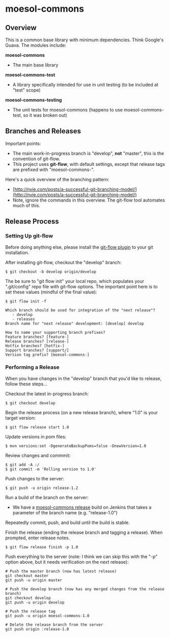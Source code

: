 # moesol-commons

## Overview

This is a common base library with minimum dependencies. Think Google's Guava. The modules include:

__moesol-commons__
* The main base library

__moesol-commons-test__
* A library specifically intended for use in unit testing (to be included at "test" scope)

__moesol-commons-testing__
* The unit tests for moesol-commons (happens to use moesol-commons-test, so it was broken out)

## Branches and Releases

Important points:
* The main work-in-progress branch is "develop", __not__ "master", this is the convention of git-flow.
* This project uses __git-flow__, with default settings, except that release tags are prefixed with "moesol-commons-".

Here's a quick overview of the branching pattern:
* [http://nvie.com/posts/a-successful-git-branching-model/](http://nvie.com/posts/a-successful-git-branching-model/)
* Note, ignore the commands in this overview. The git-flow tool automates much of this.

## Release Process

### Setting Up git-flow

Before doing anything else, please install the [git-flow plugin](https://github.com/nvie/gitflow/blob/develop/README.mdown) to your git installation.


After installing git-flow, checkout the "develop" branch:

    $ git checkout -b develop origin/develop

The be sure to "git flow init" your local repo, which populates your ".git/config" repo file with git-flow options. The important point here is to set these values (mindful of the final value):

    $ git flow init -f

    Which branch should be used for integration of the "next release"?
       - develop
       - releases
    Branch name for "next release" development: [develop] develop
    
    How to name your supporting branch prefixes?
    Feature branches? [feature-]
    Release branches? [release-]
    Hotfix branches? [hotfix-]
    Support branches? [support/]
    Version tag prefix? [moesol-commons-]

### Performing a Release

When you have changes in the "develop" branch that you'd like to release, follow these steps...

Checkout the latest in-progress branch:

    $ git checkout develop

Begin the release process (on a new release branch), where "1.0" is your target version:

    $ git flow release start 1.0

Update versions in pom files:

    $ mvn versions:set -DgenerateBackupPoms=false -DnewVersion=1.0

Review changes and commmit:

    $ git add -A :/
    $ git commit -m 'Rolling version to 1.0'

Push changes to the server:

    $ git push -u origin release-1.2

Run a build of the branch on the server:
* We have a [moesol-commons release](https://build.moesol.com/jenkins/job/moesol-commons%20branch/) build on Jenkins that takes a parameter of the branch name (e.g. "release-1.0")

Repeatedly commit, push, and build until the build is stable.

Finish the release (ending the release branch and tagging a release). When prompted, enter release notes.

    $ git flow release finish -p 1.0

Push everything to the server (note: I think we can skip this with the "-p" option above, but it needs verification on the next release):

    # Push the master branch (now has latest release)
    git checkout master
    git push -u origin master
    
    # Push the develop branch (now has any merged changes from the release branch)
    git checkout develop
    git push -u origin develop
    
    # Push the release tag
    git push -u origin moesol-commons-1.0
    
    # Delete the release branch from the server
    git push origin :release-1.0
